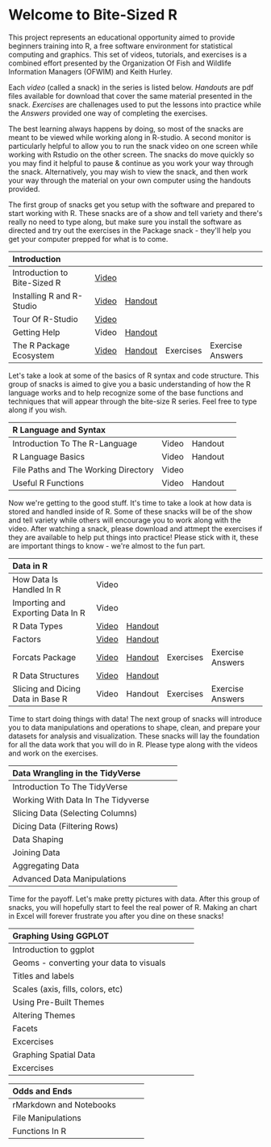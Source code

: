  # Welcome to Bite-Sized R


This project represents an educational opportunity aimed to provide beginners training into R, a free software environment for statistical computing and graphics.  This set of videos, tutorials, and exercises is a combined effort presented by the Organization Of Fish and Wildlife Information Managers (OFWIM) and Keith Hurley.

Each *video* (called a snack) in the series is listed below.  *Handouts* are pdf files available for download that cover the same material presented in the snack.  *Exercises* are challenages used to put the lessons into practice while the *Answers* provided one way of completing the exercises.

The best learning always happens by doing, so most of the snacks are meant to be viewed while working along in R-studio.  A second monitor is particularly helpful to allow you to run the snack video on one screen while working with Rstudio on the other screen.  The snacks do move quickly so you may find it helpful to pause & continue as you work your way through the snack.  Alternatively, you may wish to view the snack, and then work your way through the material on your own computer using the handouts provided.

The first group of snacks get you setup with the software and prepared to start working with R.  These snacks are of a show and tell variety and there's really no need to type along, but make sure you install the software as directed and try out the exercises in the Package snack - they'll help you get your computer prepped for what is to come.

| Introduction | | | | |
| :------------------------- | ----- | -------- | --- | --- |
| Introduction to Bite-Sized R | [Video](https://www.youtube.com/watch?v=hZs3T5TNGIU) |  | | |
| Installing R and R-Studio | [Video](https://youtu.be/icjPO6JqYtM) | [Handout](/Handouts/Install.pdf) | | |
| Tour Of R-Studio          | [Video](https://studio.youtube.com/video/8cr8xgWUx1o) |  | | |
| Getting Help              | Video | [Handout](/Handouts/Help.pdf) || |
| The R Package Ecosystem   | [Video](https://studio.youtube.com/video/YlAR7NgBfVA) | [Handout](/Handouts/Packages.pdf) | Exercises | Exercise Answers |

Let's take a look at some of the basics of R syntax and code structure.  This group of snacks is aimed to give you a basic understanding of how the R language works and to help recognize some of the base functions and techniques that will appear through the bite-size R series.  Feel free to type along if you wish.

| R Language and Syntax  |   |   |   |
| :--- | --- | --- | --- |
| Introduction To The R-Language    | Video    | Handout    |     |
| R Language Basics    | Video    | Handout    |     |
| File Paths and The Working Directory    | Video    |     |     |
| Useful R Functions    | Video    | Handout    |     |

Now we're getting to the good stuff.  It's time to take a look at how data is stored and handled inside of R.  Some of these snacks will be of the show and tell variety while others will encourage you to work along with the video.  After watching a snack, please download and attmept the exercises if they are available to help put things into practice!  Please stick with it, these are important things to know - we're almost to the fun part.

| Data in R  |   |   |   | |
| :--- | --- | --- | --- | --- |
| How Data Is Handled In R    | Video    |     |     |    |
| Importing and Exporting Data In R    | Video    |     |     |    |
| R Data Types    | [Video](https://youtu.be/SLAy5gpm8gI)    | [Handout](/Handouts/DataTypes.pdf)    |     |    |
| Factors | [Video](https://youtu.be/SLAy5gpm8gI)    | [Handout](/Handouts/Factors.pdf)    |     |    |
| Forcats Package | [Video](https://youtu.be/SLAy5gpm8gI)    | [Handout](/Handouts/Forcats.pdf)    | Exercises  | Exercise Answers  |
| R Data Structures    | [Video](https://youtu.be/swaHtQfKndg)    | [Handout](/Handouts/DataStructures.pdf)    |     |    |
| Slicing and Dicing Data in Base R     | Video    | Handout    | Exercises  | Exercise Answers  |

Time to start doing things with data!  The next group of snacks will introduce you to data manipulations and operations to shape, clean, and prepare your datasets for analysis and visualization.  These snacks will lay the foundation for all the data work that you will do in R.  Please type along with the videos and work on the exercises.
  
| Data Wrangling in the TidyVerse  |   |   |   |
| :--- | --- | --- | --- |
| Introduction To The TidyVerse    |     |     |     |
| Working With Data In The Tidyverse    |     |     |     |
| Slicing Data (Selecting Columns)   |     |     |     |
| Dicing Data (Filtering Rows)   |     |     |     |
| Data Shaping    |     |     |     |
| Joining Data    |     |     |     |
| Aggregating Data    |     |     |     |
| Advanced Data Manipulations    |     |     |     |

Time for the payoff.  Let's make pretty pictures with data.  After this group of snacks, you will hopefully start to feel the real power of R.  Making an chart in Excel will forever frustrate you after you dine on these snacks!
  
| Graphing Using GGPLOT  |   |   |   |
| :--- | --- | --- | --- |
| Introduction to ggplot    |     |     |     |
| Geoms - converting your data to visuals    |     |     |     |
| Titles and labels    |     |     |     |
| Scales (axis, fills, colors, etc)     |     |     |     |
| Using Pre-Built Themes    |     |     |     |
| Altering Themes    |     |     |     |
| Facets    |     |     |     |
| Excercises    |     |     |     |
| Graphing Spatial Data    |     |     |     |
| Excercises    |     |     |     |
  
| Odds and Ends   |   |   |   |
| :--- | --- | --- | --- |
| rMarkdown and Notebooks    |     |     |     |
| File Manipulations    |     |     |     |
| Functions In R    |     |     |     |
 
